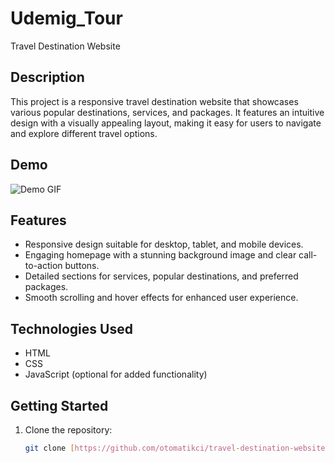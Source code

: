 # Udemig_Tour
Travel Destination Website

## Description

This project is a responsive travel destination website that showcases various popular destinations, services, and packages. It features an intuitive design with a visually appealing layout, making it easy for users to navigate and explore different travel options.

## Demo

![Demo GIF](https://github.com/otomatikci/travel-destination-website/blob/main/demo.gif?raw=true)

## Features

- Responsive design suitable for desktop, tablet, and mobile devices.
- Engaging homepage with a stunning background image and clear call-to-action buttons.
- Detailed sections for services, popular destinations, and preferred packages.
- Smooth scrolling and hover effects for enhanced user experience.

## Technologies Used

- HTML
- CSS
- JavaScript (optional for added functionality)

## Getting Started

1. Clone the repository:
   ```bash
   git clone [https://github.com/otomatikci/travel-destination-website.git](https://github.com/otomatikci/UDEMIG_TOUR)))
